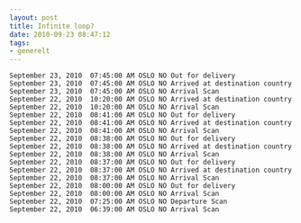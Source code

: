 ```yaml
---
layout: post
title: Infinite loop?
date: 2010-09-23 08:47:12
tags: 
- generelt
---
```


	September 23, 2010	07:45:00 AM	OSLO NO	Out for delivery
	September 23, 2010	07:45:00 AM	OSLO NO	Arrived at destination country
	September 23, 2010	07:45:00 AM	OSLO NO	Arrival Scan
	September 22, 2010	10:20:00 AM	OSLO NO	Arrived at destination country
	September 22, 2010	10:20:00 AM	OSLO NO	Arrival Scan
	September 22, 2010	08:41:00 AM	OSLO NO	Out for delivery
	September 22, 2010	08:41:00 AM	OSLO NO	Arrived at destination country
	September 22, 2010	08:41:00 AM	OSLO NO	Arrival Scan
	September 22, 2010	08:38:00 AM	OSLO NO	Out for delivery
	September 22, 2010	08:38:00 AM	OSLO NO	Arrived at destination country
	September 22, 2010	08:38:00 AM	OSLO NO	Arrival Scan
	September 22, 2010	08:37:00 AM	OSLO NO	Out for delivery
	September 22, 2010	08:37:00 AM	OSLO NO	Arrived at destination country
	September 22, 2010	08:37:00 AM	OSLO NO	Arrival Scan
	September 22, 2010	08:00:00 AM	OSLO NO	Out for delivery
	September 22, 2010	08:00:00 AM	OSLO NO	Arrival Scan
	September 22, 2010	07:25:00 AM	OSLO NO	Departure Scan
	September 22, 2010	06:39:00 AM	OSLO NO	Arrival Scan
